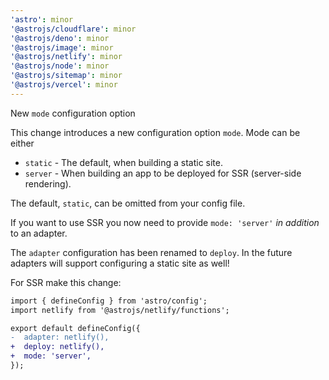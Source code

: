 ```yaml
---
'astro': minor
'@astrojs/cloudflare': minor
'@astrojs/deno': minor
'@astrojs/image': minor
'@astrojs/netlify': minor
'@astrojs/node': minor
'@astrojs/sitemap': minor
'@astrojs/vercel': minor
---
```


New `mode` configuration option

This change introduces a new configuration option `mode`. Mode can be either

* `static` - The default, when building a static site.
* `server` - When building an app to be deployed for SSR (server-side rendering).

The default, `static`, can be omitted from your config file.

If you want to use SSR you now need to provide `mode: 'server'` *in addition* to an adapter.

The `adapter` configuration has been renamed to `deploy`. In the future adapters will support configuring a static site as well!

For SSR make this change:

```diff
import { defineConfig } from 'astro/config';
import netlify from '@astrojs/netlify/functions';

export default defineConfig({
-  adapter: netlify(),
+  deploy: netlify(),
+  mode: 'server',
});
```
